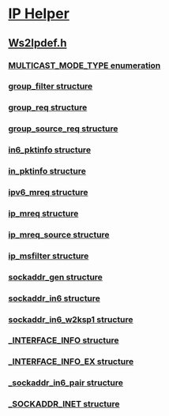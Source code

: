 # [IP Helper](../_iphlp/index.md)
## [Ws2Ipdef.h](index.md)
### [MULTICAST_MODE_TYPE enumeration](../ws2ipdef/ne-ws2ipdef-multicast_mode_type.md)
### [group_filter structure](../ws2ipdef/ns-ws2ipdef-group_filter.md)
### [group_req structure](../ws2ipdef/ns-ws2ipdef-group_req.md)
### [group_source_req structure](../ws2ipdef/ns-ws2ipdef-group_source_req.md)
### [in6_pktinfo structure](../ws2ipdef/ns-ws2ipdef-in6_pktinfo.md)
### [in_pktinfo structure](../ws2ipdef/ns-ws2ipdef-in_pktinfo.md)
### [ipv6_mreq structure](../ws2ipdef/ns-ws2ipdef-ipv6_mreq.md)
### [ip_mreq structure](../ws2ipdef/ns-ws2ipdef-ip_mreq.md)
### [ip_mreq_source structure](../ws2ipdef/ns-ws2ipdef-ip_mreq_source.md)
### [ip_msfilter structure](../ws2ipdef/ns-ws2ipdef-ip_msfilter.md)
### [sockaddr_gen structure](../ws2ipdef/ns-ws2ipdef-sockaddr_gen.md)
### [sockaddr_in6 structure](../ws2ipdef/ns-ws2ipdef-sockaddr_in6.md)
### [sockaddr_in6_w2ksp1 structure](../ws2ipdef/ns-ws2ipdef-sockaddr_in6_w2ksp1.md)
### [_INTERFACE_INFO structure](../ws2ipdef/ns-ws2ipdef-_interface_info.md)
### [_INTERFACE_INFO_EX structure](../ws2ipdef/ns-ws2ipdef-_interface_info_ex.md)
### [_sockaddr_in6_pair structure](../ws2ipdef/ns-ws2ipdef-_sockaddr_in6_pair.md)
### [_SOCKADDR_INET structure](../ws2ipdef/ns-ws2ipdef-_sockaddr_inet.md)
